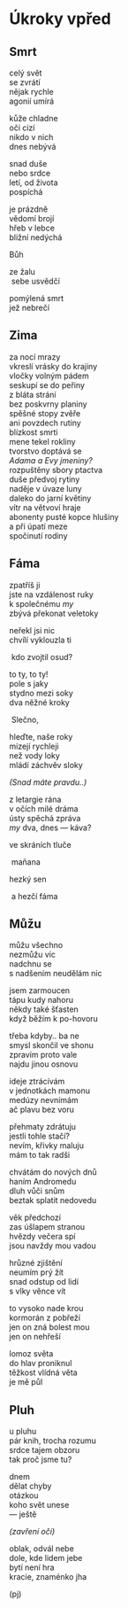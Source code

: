 Úkroky vpřed
============


Smrt
----

celý svět  
se zvrátí  
nějak rychle  
agonií umírá

kůže chladne  
oči cizí  
nikdo v nich  
dnes nebývá

snad duše  
nebo srdce  
letí, od života  
pospíchá

je prázdně  
vědomí brojí  
hřeb v lebce  
bližní nedýchá

Bůh

ze žalu  
&nbsp;sebe usvědčí

pomýlená smrt  
jež nebrečí


Zima
----

za nocí mrazy  
vkreslí vrásky do krajiny  
vločky volným pádem  
seskupí se do peřiny  
z bláta strání  
bez poskvrny planiny  
spěšné stopy zvěře  
ani povzdech rutiny  
blízkost smrti  
mene tekel rokliny  
tvorstvo doptává se  
*Adama a Evy jmeniny?*  
rozpuštěny sbory ptactva  
duše předvoj rytiny  
naděje v úvaze luny  
daleko do jarní květiny  
vítr na větvoví hraje  
abonenty pusté kopce hlušiny  
a při úpatí meze  
spočinutí rodiny


Fáma
----

zpatříš ji  
jste na vzdálenost ruky  
k společnému *my*  
zbývá překonat veletoky  
  
neřekl jsi nic  
chvílí vyklouzla ti

&nbsp;kdo zvojtil osud?

to ty, to ty!  
pole s jaky  
stydno mezi soky  
dva něžné kroky

&nbsp;Slečno,

hleďte, naše roky  
mizejí rychleji   
než vody loky  
mládí záchvěv sloky

*(Snad máte pravdu..)*

z letargie rána  
v očích milé dráma  
ústy spěchá zpráva  
*my* dva, dnes — káva?  

ve skráních tluče

&nbsp;mañana

hezký sen

&nbsp;a hezčí fáma


Můžu
----

můžu všechno  
nezmůžu víc  
nadchnu se  
s nadšením neudělám nic

jsem zarmoucen  
tápu kudy nahoru  
někdy také šťasten  
když běžím k po-hovoru

třeba kdyby.. ba ne  
smysl skončil ve shonu  
zpravím proto vale  
najdu jinou osnovu

ideje ztrácívám  
v jednotkách mamonu  
medúzy nevnímám  
ač plavu bez voru

přehmaty zdrátuju  
jestli tohle stačí?  
nevím, křivky maluju  
mám to tak radši

chvátám do nových dnů  
haním Andromedu  
dluh vůči snům  
beztak splatit nedovedu

věk předchozí  
zas úšlapem stranou  
hvězdy večera spí  
jsou navždy mou vadou

hrůzné zjištění  
neumím prý žít  
snad odstup od lidí  
s vlky věnce vít

to vysoko nade krou  
kormorán z pobřeží  
jen on zná bolest mou  
jen on nehřeší

lomoz světa  
do hlav proniknul  
těžkost vlídná věta  
je mě půl


Pluh
----

u pluhu  
pár knih, trocha rozumu  
srdce tajem obzoru  
tak proč jsme tu?

dnem  
dělat chyby  
otázkou  
koho svět unese  
— ještě 

*(zavření očí)*

oblak, odvál nebe  
dole, kde lidem jebe  
bytí není hra  
kracie, znaménko jha


(pj)

